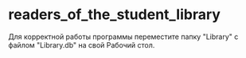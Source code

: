 # readers_of_the_student_library
Для корректной работы программы переместите папку "Library" с файлом "Library.db" на свой Рабочий стол.
